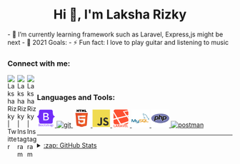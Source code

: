 <h1 align="center">Hi 👋, I'm Laksha Rizky</h1>
- 🌱 I’m currently learning framework such as Laravel, Express,js might be next
- 🥅 2021 Goals: 
- ⚡ Fun fact: I love to play guitar and listening to music

### Connect with me:

[<img align="left" alt="LakshaRizky | Twitter" width="22px" src="https://cdn.jsdelivr.net/npm/simple-icons@v3/icons/twitter.svg" />][twitter]
[<img align="left" alt="LakshaRizky | Instagram" width="22px" src="https://cdn.jsdelivr.net/npm/simple-icons@v3/icons/instagram.svg" />][instagram]
[<img align="left" alt="LakshaRizky | Instagram" width="22px" src="https://cdn.jsdelivr.net/npm/simple-icons@v3/icons/linkedin.svg" />][instagram]

<br/>

<h3 align="left">Languages and Tools:</h3>
<p align="left"> <a href="https://getbootstrap.com" target="_blank"> <img src="https://raw.githubusercontent.com/devicons/devicon/master/icons/bootstrap/bootstrap-plain-wordmark.svg" alt="bootstrap" width="40" height="40"/> </a> <a href="https://git-scm.com/" target="_blank"> <img src="https://www.vectorlogo.zone/logos/git-scm/git-scm-icon.svg" alt="git" width="40" height="40"/> </a> <a href="https://www.w3.org/html/" target="_blank"> <img src="https://raw.githubusercontent.com/devicons/devicon/master/icons/html5/html5-original-wordmark.svg" alt="html5" width="40" height="40"/> </a> <a href="https://developer.mozilla.org/en-US/docs/Web/JavaScript" target="_blank"> <img src="https://raw.githubusercontent.com/devicons/devicon/master/icons/javascript/javascript-original.svg" alt="javascript" width="40" height="40"/> </a> <a href="https://laravel.com/" target="_blank"> <img src="https://raw.githubusercontent.com/devicons/devicon/master/icons/laravel/laravel-plain-wordmark.svg" alt="laravel" width="40" height="40"/> </a> <a href="https://www.mysql.com/" target="_blank"> <img src="https://raw.githubusercontent.com/devicons/devicon/master/icons/mysql/mysql-original-wordmark.svg" alt="mysql" width="40" height="40"/> </a> <a href="https://www.php.net" target="_blank"> <img src="https://raw.githubusercontent.com/devicons/devicon/master/icons/php/php-original.svg" alt="php" width="40" height="40"/> </a> <a href="https://postman.com" target="_blank"> <img src="https://www.vectorlogo.zone/logos/getpostman/getpostman-icon.svg" alt="postman" width="40" height="40"/> </a> <a href="https://vuetifyjs.com/en/" target="_blank"> </p>

---

<details>
  <summary>:zap: GitHub Stats</summary>
<p>&nbsp;<img align="center" src="https://github-readme-stats.vercel.app/api?username=laksharzky&show_icons=true&locale=en" alt="laksharzky" /></p>
</details>

[twitter]: https://twitter.com/laksharzky
[instagram]: https://instagram.com/laksharzky
[linkedin]: https://linkedin.com/in/laksharizky
